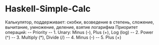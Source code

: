 # Haskell-Simple-Calc
Калькулятор, поддерживает: скобки, возведение в степень, сложение, вычитание, умножение, деление, взятие логарифма
Приоритет операций:
-- Priority 
-- 1. Unary: Minus (-), Plus (+), Log (log)
-- 2. Power (^)
-- 3. Multiply (*), Divide (/)
-- 4. Minus (-)
-- 5. Plus (+)